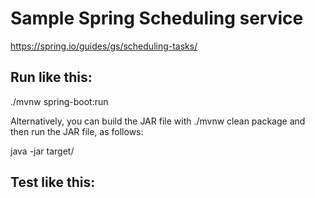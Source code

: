 # Sample Spring Scheduling service
https://spring.io/guides/gs/scheduling-tasks/
## Run like this:
./mvnw spring-boot:run

Alternatively, you can build the JAR file with ./mvnw clean package and then run the JAR file, as follows:

java -jar target/<name>

## Test like this:

